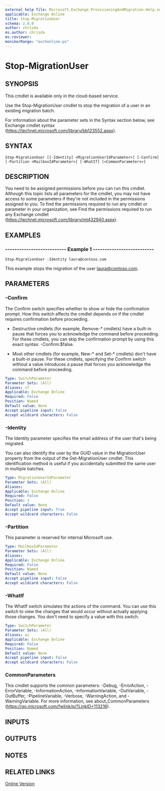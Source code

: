 ```yaml
---
external help file: Microsoft.Exchange.ProvisioningAndMigration-Help.xml
applicable: Exchange Online
title: Stop-MigrationUser
schema: 2.0.0
author: chrisda
ms.author: chrisda
ms.reviewer:
monikerRange: "exchonline-ps"
---
```


# Stop-MigrationUser

## SYNOPSIS
This cmdlet is available only in the cloud-based service.

Use the Stop-MigrationUser cmdlet to stop the migration of a user in an existing migration batch.

For information about the parameter sets in the Syntax section below, see Exchange cmdlet syntax (https://technet.microsoft.com/library/bb123552.aspx).

## SYNTAX

```
Stop-MigrationUser [[-Identity] <MigrationUserIdParameter>] [-Confirm] [-Partition <MailboxIdParameter>] [-WhatIf] [<CommonParameters>]
```

## DESCRIPTION
You need to be assigned permissions before you can run this cmdlet. Although this topic lists all parameters for the cmdlet, you may not have access to some parameters if they're not included in the permissions assigned to you. To find the permissions required to run any cmdlet or parameter in your organization, see Find the permissions required to run any Exchange cmdlet (https://technet.microsoft.com/library/mt432940.aspx).

## EXAMPLES

### -------------------------- Example 1 --------------------------
```
Stop-MigrationUser -Identity laura@contoso.com
```

This example stops the migration of the user laura@contoso.com.

## PARAMETERS

### -Confirm
The Confirm switch specifies whether to show or hide the confirmation prompt. How this switch affects the cmdlet depends on if the cmdlet requires confirmation before proceeding.

- Destructive cmdlets (for example, Remove-\* cmdlets) have a built-in pause that forces you to acknowledge the command before proceeding. For these cmdlets, you can skip the confirmation prompt by using this exact syntax: -Confirm:$false.

- Most other cmdlets (for example, New-\* and Set-\* cmdlets) don't have a built-in pause. For these cmdlets, specifying the Confirm switch without a value introduces a pause that forces you acknowledge the command before proceeding.

```yaml
Type: SwitchParameter
Parameter Sets: (All)
Aliases: cf
Applicable: Exchange Online
Required: False
Position: Named
Default value: None
Accept pipeline input: False
Accept wildcard characters: False
```

### -Identity
The Identity parameter specifies the email address of the user that's being migrated.

You can also identify the user by the GUID value in the MigrationUser property from the output of the Get-MigrationUser cmdlet. This identification method is useful if you accidentally submitted the same user in multiple batches.

```yaml
Type: MigrationUserIdParameter
Parameter Sets: (All)
Aliases:
Applicable: Exchange Online
Required: False
Position: 1
Default value: None
Accept pipeline input: True
Accept wildcard characters: False
```

### -Partition
This parameter is reserved for internal Microsoft use.

```yaml
Type: MailboxIdParameter
Parameter Sets: (All)
Aliases:
Applicable: Exchange Online
Required: False
Position: Named
Default value: None
Accept pipeline input: False
Accept wildcard characters: False
```

### -WhatIf
The WhatIf switch simulates the actions of the command. You can use this switch to view the changes that would occur without actually applying those changes. You don't need to specify a value with this switch.

```yaml
Type: SwitchParameter
Parameter Sets: (All)
Aliases: wi
Applicable: Exchange Online
Required: False
Position: Named
Default value: None
Accept pipeline input: False
Accept wildcard characters: False
```

### CommonParameters
This cmdlet supports the common parameters: -Debug, -ErrorAction, -ErrorVariable, -InformationAction, -InformationVariable, -OutVariable, -OutBuffer, -PipelineVariable, -Verbose, -WarningAction, and -WarningVariable. For more information, see about_CommonParameters (https://go.microsoft.com/fwlink/p/?LinkID=113216).

## INPUTS

###  

## OUTPUTS

###  

## NOTES

## RELATED LINKS

[Online Version](https://technet.microsoft.com/library/ad058a5c-b114-4e64-bc1f-dc627ef8c08c.aspx)
